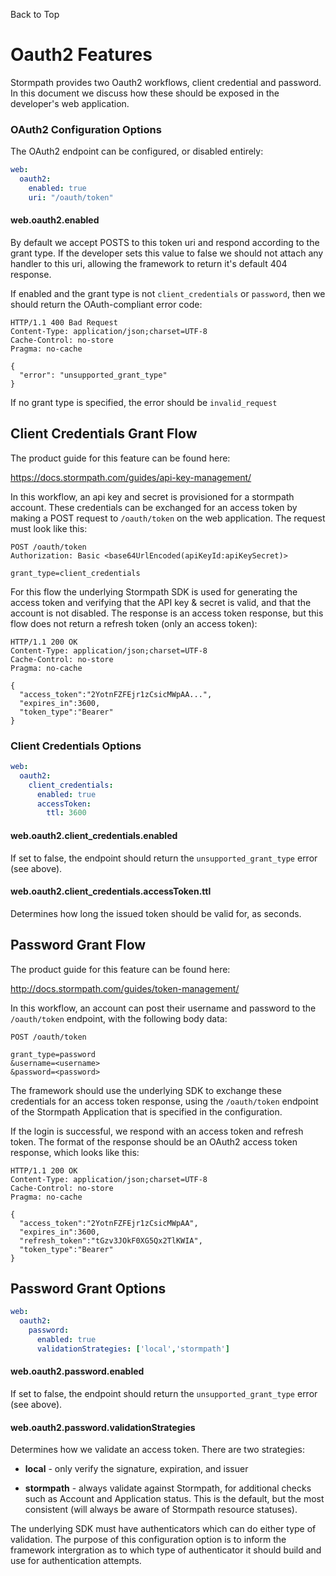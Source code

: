 <a name="#top">Back to Top</a>

# Oauth2 Features

Stormpath provides two Oauth2 workflows, client credential and password.  In
this document we discuss how these should be exposed in the developer's web
application.



### OAuth2 Configuration Options

The OAuth2 endpoint can be configured, or disabled entirely:

```yaml
web:
  oauth2:
    enabled: true
    uri: "/oauth/token"
```

#### web.oauth2.enabled

By default we accept POSTS to this token uri and respond according to the
grant type.  If the developer sets this value to false we should not attach any
handler to this uri, allowing the framework to return it's default 404 response.

If enabled and the grant type is not `client_credentials` or `password`, then we
should return the OAuth-compliant error code:

    HTTP/1.1 400 Bad Request
    Content-Type: application/json;charset=UTF-8
    Cache-Control: no-store
    Pragma: no-cache

    {
      "error": "unsupported_grant_type"
    }

If no grant type is specified, the error should be `invalid_request`

## Client Credentials Grant Flow

The product guide for this feature can be found here:

https://docs.stormpath.com/guides/api-key-management/

In this workflow, an api key and secret is provisioned for a stormpath account.
These credentials can be exchanged for an access token by making a POST request
to `/oauth/token` on the web application.  The request must look like this:

````
POST /oauth/token
Authorization: Basic <base64UrlEncoded(apiKeyId:apiKeySecret)>

grant_type=client_credentials
````

For this flow the underlying Stormpath SDK is used for generating the access
token and verifying that the API key & secret is valid, and that the account is
not disabled.  The response is an access token response, but this flow does not
return a refresh token (only an access token):

```
HTTP/1.1 200 OK
Content-Type: application/json;charset=UTF-8
Cache-Control: no-store
Pragma: no-cache

{
  "access_token":"2YotnFZFEjr1zCsicMWpAA...",
  "expires_in":3600,
  "token_type":"Bearer"
}
```

### Client Credentials Options

```yaml
web:
  oauth2:
    client_credentials:
      enabled: true
      accessToken:
        ttl: 3600
```

#### web.oauth2.client_credentials.enabled

If set to false, the endpoint should return the `unsupported_grant_type` error
(see above).

#### web.oauth2.client_credentials.accessToken.ttl

Determines how long the issued token should be valid for, as seconds.

## Password Grant Flow

The product guide for this feature can be found here:

http://docs.stormpath.com/guides/token-management/

In this workflow, an account can post their username and password to the
`/oauth/token` endpoint, with the following body data:

````
POST /oauth/token

grant_type=password
&username=<username>
&password=<password>
````

The framework should use the underlying SDK to exchange these credentials
for an access token response, using the `/oauth/token` endpoint of the
Stormpath Application that is specified in the configuration.

If the login is successful, we respond with an access token and refresh token.
The format of the response should be an OAuth2 access token response, which
looks like this:

```
HTTP/1.1 200 OK
Content-Type: application/json;charset=UTF-8
Cache-Control: no-store
Pragma: no-cache

{
  "access_token":"2YotnFZFEjr1zCsicMWpAA",
  "expires_in":3600,
  "refresh_token":"tGzv3JOkF0XG5Qx2TlKWIA",
  "token_type":"Bearer"
}
```

## Password Grant Options

```yaml
web:
  oauth2:
    password:
      enabled: true
      validationStrategies: ['local','stormpath']
```


#### web.oauth2.password.enabled

If set to false, the endpoint should return the `unsupported_grant_type` error
(see above).

#### web.oauth2.password.validationStrategies

Determines how we validate an access token.  There are two strategies:

* **local** - only verify the signature, expiration, and issuer

* **stormpath** - always validate against Stormpath, for additional checks
  such as Account and Application status.  This is the default, but the most
  consistent (will always be aware of Stormpath resource statuses).

The underlying SDK must have authenticators which can do either type of
validation.  The purpose of this configuration option is to inform the framework
intergration as to which type of authenticator it should build and use for
authentication attempts.
